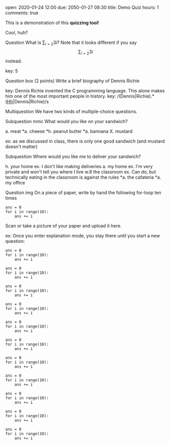 open: 2020-01-24 12:00
due: 2050-01-27 08:30
title: Demo Quiz
hours: 1
comments: true

This is a demonstration of this **quizzing tool**!

Cool, huh?

Question
What is $\sum_{i=2}{3} i$?
Note that it looks different if you say $$\sum_{i=2}{3} i$$ instead.

key: 5

Question box (2 points)
Write a brief biography of Dennis Richie

key: Dennis Richie invented the C programming language. This alone makes him one of the most important people in history.
key: /(Dennis|Richie).*([Hh](e|im)|Dennis|Richie)/s

Multiquestion
We have two kinds of multiple-choice questions.

Subquestion mmc
What would you like on your sandwich?

a. meat
*a. cheese
*h. peanut butter
*a. bannana
X. mustard

ex: as we discussed in class, there is only one good sandwich (and mustard doesn't matter)

Subquestion
Where would you like me to deliver your sandwich?

h. your home
ex. I don't like making deliveries
a. my home
ex. I'm very private and won't tell you where I live
w.8 the classroom
ex. Can do, but technically eating in the classroom is against the rules
*a. the cafateria
*a. my office

Question img
On a piece of paper, write by hand the following for-loop ten times

    ans = 0
    for i in range(10):
        ans += i

Scan or take a picture of your paper and upload it here.

ex: Once you enter explanation mode, you stay there until you start a new question:

    ans = 0
    for i in range(10):
        ans += i

    ans = 0
    for i in range(10):
        ans += i

    ans = 0
    for i in range(10):
        ans += i

    ans = 0
    for i in range(10):
        ans += i

    ans = 0
    for i in range(10):
        ans += i

    ans = 0
    for i in range(10):
        ans += i

    ans = 0
    for i in range(10):
        ans += i

    ans = 0
    for i in range(10):
        ans += i

    ans = 0
    for i in range(10):
        ans += i

    ans = 0
    for i in range(10):
        ans += i

    ans = 0
    for i in range(10):
        ans += i
